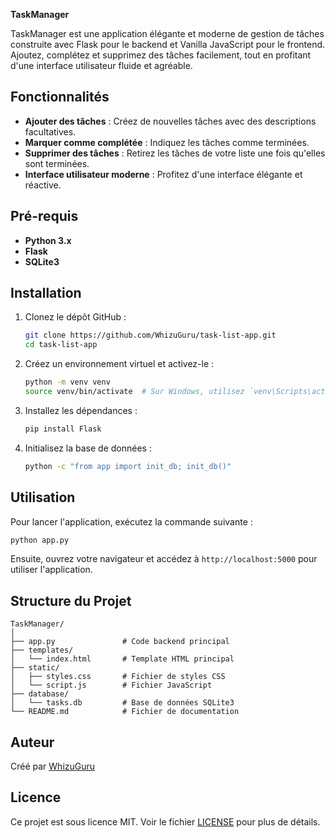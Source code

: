 **TaskManager**

TaskManager est une application élégante et moderne de gestion de tâches construite avec Flask pour le backend et Vanilla JavaScript pour le frontend. Ajoutez, complétez et supprimez des tâches facilement, tout en profitant d'une interface utilisateur fluide et agréable.

## Fonctionnalités

- **Ajouter des tâches** : Créez de nouvelles tâches avec des descriptions facultatives.
- **Marquer comme complétée** : Indiquez les tâches comme terminées.
- **Supprimer des tâches** : Retirez les tâches de votre liste une fois qu'elles sont terminées.
- **Interface utilisateur moderne** : Profitez d'une interface élégante et réactive.

## Pré-requis

- **Python 3.x**
- **Flask**
- **SQLite3**

## Installation

1. Clonez le dépôt GitHub :
    ```bash
    git clone https://github.com/WhizuGuru/task-list-app.git
    cd task-list-app
    ```

2. Créez un environnement virtuel et activez-le :
    ```bash
    python -m venv venv
    source venv/bin/activate  # Sur Windows, utilisez `venv\Scripts\activate`
    ```

3. Installez les dépendances :
    ```bash
    pip install Flask
    ```

4. Initialisez la base de données :
    ```bash
    python -c "from app import init_db; init_db()"
    ```

## Utilisation

Pour lancer l'application, exécutez la commande suivante :
```bash
python app.py
```

Ensuite, ouvrez votre navigateur et accédez à `http://localhost:5000` pour utiliser l'application.

## Structure du Projet

```
TaskManager/
│
├── app.py               # Code backend principal
├── templates/
│   └── index.html       # Template HTML principal
├── static/
│   ├── styles.css       # Fichier de styles CSS
│   └── script.js        # Fichier JavaScript
├── database/
│   └── tasks.db         # Base de données SQLite3
└── README.md            # Fichier de documentation
```

## Auteur

Créé par [WhizuGuru](https://github.com/WhizuGuru)

## Licence

Ce projet est sous licence MIT. Voir le fichier [LICENSE](LICENSE) pour plus de détails.

